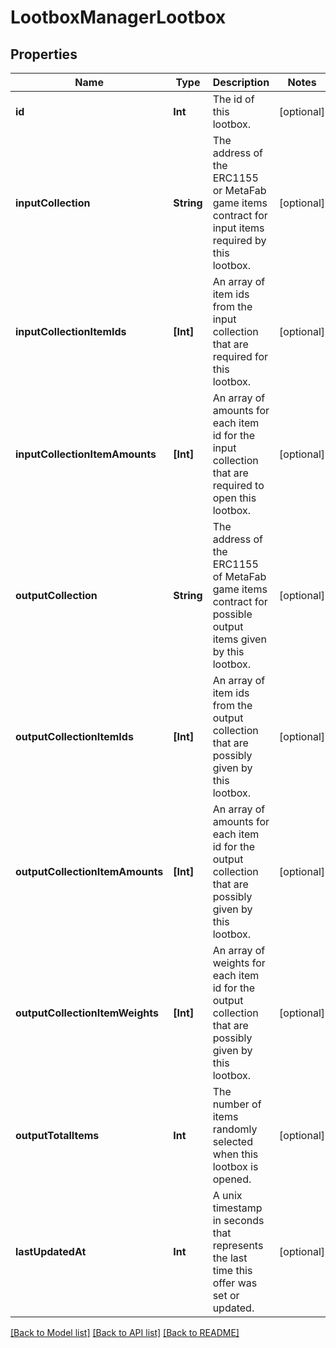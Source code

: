 # LootboxManagerLootbox

## Properties
Name | Type | Description | Notes
------------ | ------------- | ------------- | -------------
**id** | **Int** | The id of this lootbox. | [optional] 
**inputCollection** | **String** | The address of the ERC1155 or MetaFab game items contract for input items required by this lootbox. | [optional] 
**inputCollectionItemIds** | **[Int]** | An array of item ids from the input collection that are required for this lootbox. | [optional] 
**inputCollectionItemAmounts** | **[Int]** | An array of amounts for each item id for the input collection that are required to open this lootbox. | [optional] 
**outputCollection** | **String** | The address of the ERC1155 of MetaFab game items contract for possible output items given by this lootbox. | [optional] 
**outputCollectionItemIds** | **[Int]** | An array of item ids from the output collection that are possibly given by this lootbox. | [optional] 
**outputCollectionItemAmounts** | **[Int]** | An array of amounts for each item id for the output collection that are possibly given by this lootbox. | [optional] 
**outputCollectionItemWeights** | **[Int]** | An array of weights for each item id for the output collection that are possibly given by this lootbox. | [optional] 
**outputTotalItems** | **Int** | The number of items randomly selected when this lootbox is opened. | [optional] 
**lastUpdatedAt** | **Int** | A unix timestamp in seconds that represents the last time this offer was set or updated. | [optional] 

[[Back to Model list]](../README.md#documentation-for-models) [[Back to API list]](../README.md#documentation-for-api-endpoints) [[Back to README]](../README.md)


